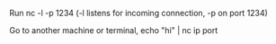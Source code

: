 Run nc -l -p 1234 (-l listens for incoming connection, -p on port 1234)

Go to another machine or terminal, echo "hi" | nc ip port